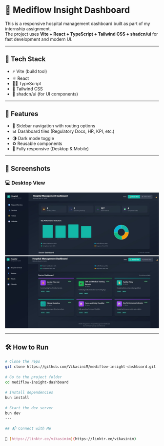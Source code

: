 # 🧠 Mediflow Insight Dashboard

This is a responsive hospital management dashboard built as part of my internship assignment.  
The project uses **Vite + React + TypeScript + Tailwind CSS + shadcn/ui** for fast development and modern UI.

---

## 🚀 Tech Stack

- ⚡ Vite (build tool)
- ⚛️ React
- 🧑‍💻 TypeScript
- 🎨 Tailwind CSS
- 🧩 shadcn/ui (for UI components)

---

## 📂 Features

- 📌 Sidebar navigation with routing options
- 📊 Dashboard tiles (Regulatory Docs, HR, KPI, etc.)
- 🌗 Dark mode toggle
- ♻️ Reusable components
- 📱 Fully responsive (Desktop & Mobile)

---

## 📸 Screenshots

### 💻 Desktop View


![Screenshot](./Project%20image2.jpg)
![Screenshot](./Project%20image1.jpg)


---

## 🛠️ How to Run

```bash
# Clone the repo
git clone https://github.com/VikasiniM/mediflow-insight-dashboard.git

# Go to the project folder
cd mediflow-insight-dashboard

# Install dependencies
bun install

# Start the dev server
bun dev
---

## 📬 Connect with Me

🔗 [https://linktr.ee/vikasinim](https://linktr.ee/vikasinim)
